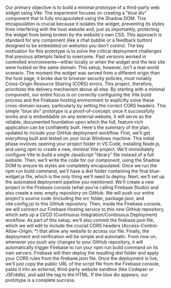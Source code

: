 Our primary objective is to build a minimal prototype of a third-party web widget using Vite. The experiment focuses on creating a "blue div" component that is fully encapsulated using the Shadow DOM. This encapsulation is crucial because it isolates the widget, preventing its styles from interfering with the host website and, just as importantly, protecting the widget from being broken by the website's own CSS. This approach is standard for any component (like a chat bubble or a feedback button) designed to be embedded on websites you don't control.
The key motivation for this prototype is to solve the critical deployment challenges that previous attempts failed to overcome. Past versions worked in controlled environments—either locally or when the widget and the test site were hosted on the same domain. This setup, however, isn't a real-world scenario. The moment the widget was served from a different origin than the host page, it broke due to browser security policies, most notably Cross-Origin Resource Sharing (CORS) errors.
This project, therefore, prioritizes the delivery mechanism above all else. By starting with a minimal component, our entire focus is on correctly configuring the Vite build process and the Firebase hosting environment to explicitly solve these cross-domain issues, particularly by setting the correct CORS headers. This simple "blue div" prototype is a proof-of-concept; once it successfully works and is embeddable on any external website, it will serve as the reliable, documented foundation upon which the full, feature-rich application can be confidently built.
Here's the summary of the plan, updated to include your GitHub deployment workflow.
First, we'll get everything built and tested on your local Windows machine. This initial phase involves opening your project folder in VS Code, installing Node.js, and using npm to create a new, minimal Vite project. We'll immediately configure Vite to build a single JavaScript "library" file instead of a full website. Then, we'll write the code for our <blue-widget> component, using the Shadow DOM to ensure its styles are completely encapsulated. Once we run the npm run build command, we'll have a dist folder containing the final blue-widget.js file, which is the only thing we'll need to deploy.
Next, we'll set up the automated deployment pipeline you mentioned. We'll create a new project in the Firebase console (what you're calling Firebase Studio) and also create a new, empty repository on GitHub. We will push our entire project's source code (including the src folder, package.json, and vite.config.js) to this GitHub repository. Then, inside the Firebase console, we will connect our Firebase Hosting service to this new GitHub repository, which sets up a CI/CD (Continuous Integration/Continuous Deployment) workflow. As part of this setup, we'll also commit the firebase.json file, which we will edit to include the crucial CORS headers (Access-Control-Allow-Origin: *) that allow any website to access our file.
Finally, the deployment and verification will be simple and automatic. From now on, whenever you push any changes to your GitHub repository, it will automatically trigger Firebase to run your npm run build command on its own servers. Firebase will then deploy the resulting dist folder and apply your CORS rules from the firebase.json file. Once the deployment is live, we'll just copy the public URL of the script file from the Firebase console, paste it into an external, third-party website sandbox (like Codepen or JSFiddle), and add the <blue-widget> tag to the HTML. If the blue div appears, our prototype is a complete success.


